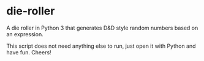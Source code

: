 # die-roller
A die roller in Python 3 that generates D&amp;D style random numbers based on an expression.

This script does not need anything else to run, just open it with Python and have fun. Cheers!
